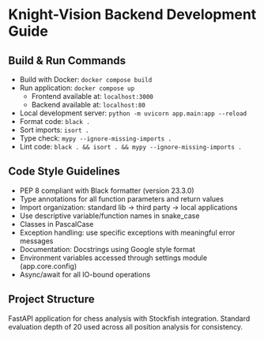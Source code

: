 # Knight-Vision Backend Development Guide

## Build & Run Commands
- Build with Docker: `docker compose build`
- Run application: `docker compose up`
  - Frontend available at: `localhost:3000`
  - Backend available at: `localhost:80`
- Local development server: `python -m uvicorn app.main:app --reload`
- Format code: `black .`
- Sort imports: `isort .`
- Type check: `mypy --ignore-missing-imports .`
- Lint code: `black . && isort . && mypy --ignore-missing-imports .`

## Code Style Guidelines
- PEP 8 compliant with Black formatter (version 23.3.0)
- Type annotations for all function parameters and return values
- Import organization: standard lib → third party → local applications
- Use descriptive variable/function names in snake_case
- Classes in PascalCase
- Exception handling: use specific exceptions with meaningful error messages
- Documentation: Docstrings using Google style format
- Environment variables accessed through settings module (app.core.config)
- Async/await for all IO-bound operations

## Project Structure
FastAPI application for chess analysis with Stockfish integration.
Standard evaluation depth of 20 used across all position analysis for consistency.